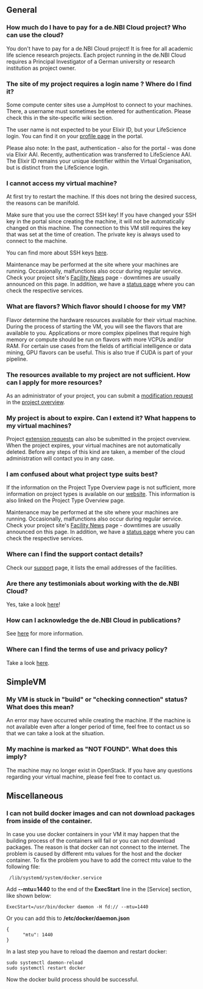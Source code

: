 ## General

### How much do I have to pay for a de.NBI Cloud project? Who can use the cloud?

You don't have to pay for a de.NBI Cloud project! It is free for all academic life science research projects.
Each project running in the de.NBI Cloud requires a Principal Investigator of a German university or research
institution as project owner.

### The site of my project requires a login name ? Where do I find it?

Some compute center sites use a JumpHost to connect to your machines.
There, a username must sometimes be entered for authentication.
Please check this in the site-specific wiki section.

The user name is not expected to be your Elixir ID, but your LifeScience login.
You can find it on your [profile page](portal/user_information.md) in the portal.

Please also note: In the past, authentication - also for the portal - was done via Elixir AAI.
Recently, authentication was transferred to LifeScience AAI. The Elixir ID remains your unique identifier within the
Virtual Organisation, but is distinct from the LifeScience login.

### I cannot access my virtual machine?

At first try to restart the machine.
If this does not bring the desired success, the reasons can be manifold.

Make sure that you use the correct SSH key!
If you have changed your SSH key in the portal since creating the machine, it will not be automatically changed on this
machine. The connection to this VM still requires the key that was set at the time of creation. The private key is
always used to connect to the machine.

You can find more about SSH keys [here]({{extra.simplevm_wiki_link}}simple_vm/keypairs/).

Maintenance may be performed at the site where your machines are running. Occasionally, malfunctions also occur during
regular service.
Check your project site's [Facility News](https://cloud.denbi.de/news/facility-news/) page - downtimes are usually
announced on this page.
In addition, we have a [status page](https://status.cloud.denbi.de/status/default) where you can check the respective
services.

### What are flavors? Which flavor should I choose for my VM?

Flavor determine the hardware resources available for their virtual machine. During the process of starting the VM, you
will see the flavors that are available to you.
Applications or more complex pipelines that require high memory or compute should be run on flavors with more VCPUs
and/or RAM. For certain use cases from the fields of artificial intelligence or data mining, GPU flavors can be useful.
This is also true if CUDA is part of your pipeline.

### The resources available to my project are not sufficient. How can I apply for more resources?

As an administrator of your project, you can submit
a [modification request](./portal/modification.md#resource-modifications) in
the [project overview](./portal/project_overview.md).

### My project is about to expire. Can I extend it? What happens to my virtual machines?

Project [extension requests](./portal/modification.md#lifetime-extensions) can also be submitted in the project
overview.
When the project expires, your virtual machines are not automatically deleted. Before any steps of this kind are taken,
a member of the cloud administration will contact you in any case.

### I am confused about what project type suits best?

If the information on the Project Type Overview page is not sufficient, more information on project types is available
on our [website](https://cloud.denbi.de/about/project-types/). This information is also linked on the Project Type
Overview page.

Maintenance may be performed at the site where your machines are running. Occasionally, malfunctions also occur during
regular service.
Check your project site's [Facility News](https://cloud.denbi.de/news/facility-news/) page - downtimes are usually
announced on this page.
In addition, we have a [status page](https://status.cloud.denbi.de/status/default) where you can check the respective
services.

### Where can I find the support contact details?

Check our [support](https://cloud.denbi.de/support/) page, it lists the email addresses of the facilities.

### Are there any testimonials about working with the de.NBI Cloud?

Yes, take a look [here](https://cloud.denbi.de/about/testimonials/)!

### How can I acknowledge the de.NBI Cloud in publications?

See [here](../citation_and_publication/#citation-information) for more information.

### Where can I find the terms of use and privacy policy?

Take a look [here](https://cloud.denbi.de/about/policies/).

## SimpleVM

### My VM is stuck in "build" or "checking connection" status? What does this mean?

An error may have occurred while creating the machine. If the machine is not available even after a longer period of
time, feel free to contact us so that we can take a look at the situation.

### My machine is marked as "NOT FOUND". What does this imply?

The machine may no longer exist in OpenStack. If you have any questions regarding your virtual machine, please feel free
to contact us.

## Miscellaneous

### I can not build docker images and can not download packages from inside of the container.

In case you use docker containers in your VM it may happen that the building
process of the containers will fail or you can not download packages. The reason is that docker can not connect to the
internet. The problem is caused by different mtu values for the host and the
docker container. To fix the problem you have to add the correct mtu value to
the following file:

     /lib/systemd/system/docker.service

Add **--mtu=1440** to the end of the **ExecStart** line in the [Service]
section, like shown below:

    ExecStart=/usr/bin/docker daemon -H fd:// --mtu=1440

Or you can add this to **/etc/docker/daemon.json**

    {
          "mtu": 1440
    }    

In a last step you have to reload the daemon and restart docker:

    sudo systemctl daemon-reload
    sudo systemctl restart docker

Now the docker build process should be successful.

